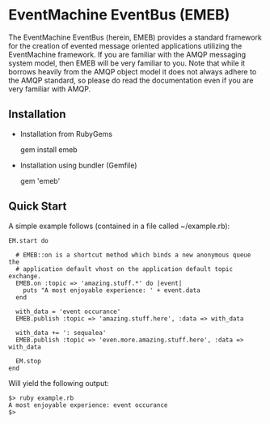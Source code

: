 EventMachine EventBus (EMEB)
============================

The EventMachine EventBus (herein, EMEB) provides a standard
framework for the creation of evented message oriented applications
utilizing the EventMachine framework. If you are familiar with the
AMQP messaging system model, then EMEB will be very familiar to you. Note
that while it borrows heavily from the AMQP object model it does not always
adhere to the AMQP standard, so please do read the documentation even if you
are very familiar with AMQP.

Installation
------------

* Installation from RubyGems

	gem install emeb

* Installation using bundler (Gemfile)

	gem 'emeb'

Quick Start
-----------

A simple example follows (contained in a file called ~/example.rb):

	EM.start do

	  # EMEB::on is a shortcut method which binds a new anonymous queue the 
	  # application default vhost on the application default topic exchange.
	  EMEB.on :topic => 'amazing.stuff.*' do |event|
	    puts "A most enjoyable experience: ' + event.data
	  end
	
	  with_data = 'event occurance'
	  EMEB.publish :topic => 'amazing.stuff.here', :data => with_data
	
	  with_data += ': sequalea'
	  EMEB.publish :topic => 'even.more.amazing.stuff.here', :data => with_data
	
	  EM.stop
	end

Will yield the following output:

	$> ruby example.rb
	A most enjoyable experience: event occurance
	$>
